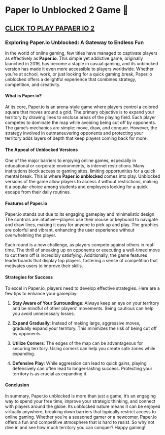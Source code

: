# Paper Io Unblocked 2 Game 👋
<h2>
<a href="https://paper-io.xyz>CLICK TO PLAY PAPER.IO</a>
</h2>
## <a href="https://paper-io2.xyz">CLICK TO PLAY PAPAER IO 2</a>



### Exploring Paper.io Unblocked: A Gateway to Endless Fun

In the world of online gaming, few titles have managed to captivate players as effectively as **Paper.io**. This simple yet addictive game, originally launched in 2016, has become a staple in casual gaming, and its unblocked version has made it even more accessible to players worldwide. Whether you’re at school, work, or just looking for a quick gaming break, Paper.io unblocked offers a delightful experience that combines strategy, competition, and creativity.

#### What is Paper.io?

At its core, Paper.io is an arena-style game where players control a colored square that moves around a grid. The primary objective is to expand your territory by drawing lines to enclose areas of the playing field. Each player competes to dominate the map while avoiding being cut off by opponents. The game’s mechanics are simple: move, draw, and conquer. However, the strategy involved in outmaneuvering opponents and protecting your territory adds layers of depth that keep players coming back for more.

#### The Appeal of Unblocked Versions

One of the major barriers to enjoying online games, especially in educational or corporate environments, is internet restrictions. Many institutions block access to gaming sites, limiting opportunities for a quick mental break. This is where **Paper.io unblocked** comes into play. Unblocked versions of the game allow players to access it without restrictions, making it a popular choice among students and employees looking for a quick escape from their daily routines.

#### Features of Paper.io

Paper.io stands out due to its engaging gameplay and minimalistic design. The controls are intuitive—players use their mouse or keyboard to navigate and draw lines, making it easy for anyone to pick up and play. The graphics are colorful and vibrant, enhancing the user experience without overwhelming the player. 

Each round is a new challenge, as players compete against others in real-time. The thrill of sneaking up on opponents or executing a well-timed move to cut them off is incredibly satisfying. Additionally, the game features leaderboards that display top players, fostering a sense of competition that motivates users to improve their skills.

#### Strategies for Success

To excel in Paper.io, players need to develop effective strategies. Here are a few tips to enhance your gameplay:

1. **Stay Aware of Your Surroundings**: Always keep an eye on your territory and be mindful of other players' movements. Being cautious can help you avoid unnecessary losses.

2. **Expand Gradually**: Instead of making large, aggressive moves, gradually expand your territory. This minimizes the risk of being cut off by opponents.

3. **Utilize Corners**: The edges of the map can be advantageous for securing territory. Using corners can help you create safe zones while expanding.

4. **Defensive Play**: While aggression can lead to quick gains, playing defensively can often lead to longer-lasting success. Protecting your territory is as crucial as expanding it.

#### Conclusion

In summary, Paper.io unblocked is more than just a game; it’s an engaging way to spend your free time, improve your strategic thinking, and connect with players around the globe. Its unblocked nature means it can be enjoyed virtually anywhere, breaking down barriers that typically restrict access to online gaming. Whether you’re a seasoned gamer or a newcomer, Paper.io offers a fun and competitive atmosphere that is hard to resist. So why not dive in and see how much territory you can conquer? Happy gaming!

